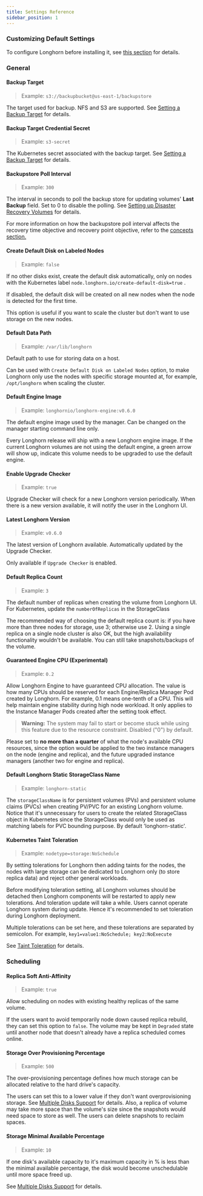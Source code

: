 ```yaml
---
title: Settings Reference
sidebar_position: 1
---
```



### Customizing Default Settings

To configure Longhorn before installing it, see [this section](../advanced-resources/deploy/customizing-default-settings) for details.

### General

#### Backup Target
> Example: `s3://backupbucket@us-east-1/backupstore`

The target used for backup. NFS and S3 are supported. See [Setting a Backup Target](../snapshots-and-backups/backup-and-restore/set-backup-target) for details.

#### Backup Target Credential Secret
> Example: `s3-secret`

The Kubernetes secret associated with the backup target. See [Setting a Backup Target](../snapshots-and-backups/backup-and-restore/set-backup-target) for details.

#### Backupstore Poll Interval
> Example: `300`

The interval in seconds to poll the backup store for updating volumes' **Last Backup** field. Set to 0 to disable the polling. See [Setting up Disaster Recovery Volumes](../snapshots-and-backups/setup-disaster-recovery-volumes) for details.

For more information on how the backupstore poll interval affects the recovery time objective and recovery point objective, refer to the [concepts section.](../concepts#34-backupstore-update-intervals-rto-and-rpo)

#### Create Default Disk on Labeled Nodes
> Example: `false`

If no other disks exist, create the default disk automatically, only on nodes with the Kubernetes label `node.longhorn.io/create-default-disk=true` .

If disabled, the default disk will be created on all new nodes when the node is detected for the first time.

This option is useful if you want to scale the cluster but don't want to use storage on the new nodes.

#### Default Data Path
> Example: `/var/lib/longhorn`

Default path to use for storing data on a host.

Can be used with `Create Default Disk on Labeled Nodes` option, to make Longhorn only use the nodes with specific storage mounted at, for example, `/opt/longhorn` when scaling the cluster.

#### Default Engine Image
> Example: `longhornio/longhorn-engine:v0.6.0`

The default engine image used by the manager. Can be changed on the manager starting command line only.

Every Longhorn release will ship with a new Longhorn engine image. If the current Longhorn volumes are not using the default engine, a green arrow will show up, indicate this volume needs to be upgraded to use the default engine.

#### Enable Upgrade Checker
> Example: `true`

Upgrade Checker will check for a new Longhorn version periodically. When there is a new version available, it will notify the user in the Longhorn UI.

#### Latest Longhorn Version
> Example: `v0.6.0`

The latest version of Longhorn available. Automatically updated by the Upgrade Checker.

Only available if `Upgrade Checker` is enabled.

#### Default Replica Count
> Example: `3`

The default number of replicas when creating the volume from Longhorn UI. For Kubernetes, update the `numberOfReplicas` in the StorageClass

The recommended way of choosing the default replica count is: if you have more than three nodes for storage, use 3; otherwise use 2. Using a single replica on a single node cluster is also OK, but the high availability functionality wouldn't be available. You can still take snapshots/backups of the volume.

#### Guaranteed Engine CPU (Experimental)
> Example: `0.2`

Allow Longhorn Engine to have guaranteed CPU allocation. The value is how many CPUs should be reserved for each Engine/Replica Manager Pod created by Longhorn. For example, 0.1 means one-tenth of a CPU. This will help maintain engine stability during high node workload. It only applies to the Instance Manager Pods created after the setting took effect.

> **Warning:** The system may fail to start or become stuck while using this feature due to the resource constraint. Disabled (\"0\") by default.

Please set to **no more than a quarter** of what the node's available CPU resources, since the option would be applied to the two instance managers on the node (engine and replica), and the future upgraded instance managers (another two for engine and replica).

#### Default Longhorn Static StorageClass Name
>Example: `longhorn-static`

The `storageClassName` is for persistent volumes (PVs) and persistent volume claims (PVCs) when creating PV/PVC for an existing Longhorn volume. Notice that it's unnecessary for users to create the related StorageClass object in Kubernetes since the StorageClass would only be used as matching labels for PVC bounding purpose. By default 'longhorn-static'.

#### Kubernetes Taint Toleration
> Example: `nodetype=storage:NoSchedule`

By setting tolerations for Longhorn then adding taints for the nodes, the nodes with large storage can be dedicated to Longhorn only (to store replica data) and reject other general workloads.

Before modifying toleration setting, all Longhorn volumes should be detached then Longhorn components will be restarted to apply new tolerations. And toleration update will take a while. Users cannot operate Longhorn system during update. Hence it's recommended to set toleration during Longhorn deployment.

Multiple tolerations can be set here, and these tolerations are separated by semicolon. For example, `key1=value1:NoSchedule; key2:NoExecute`

See [Taint Toleration](../advanced-resources/deploy/taint-toleration) for details.

### Scheduling
#### Replica Soft Anti-Affinity
> Example: `true`

Allow scheduling on nodes with existing healthy replicas of the same volume.

If the users want to avoid temporarily node down caused replica rebuild, they can set this option to `false`. The volume may be kept in `Degraded` state until another node that doesn't already have a replica scheduled comes online.

#### Storage Over Provisioning Percentage
> Example: `500`

The over-provisioning percentage defines how much storage can be allocated relative to the hard drive's capacity.

The users can set this to a lower value if they don't want overprovisioning storage. See [Multiple Disks Support](../volumes-and-nodes/multidisk#configuration) for details. Also, a replica of volume may take more space than the volume's size since the snapshots would need space to store as well. The users can delete snapshots to reclaim spaces.

#### Storage Minimal Available Percentage
> Example: `10`

If one disk's available capacity to it's maximum capacity in % is less than the minimal available percentage, the disk would become unschedulable until more space freed up.

See [Multiple Disks Support](../volumes-and-nodes/multidisk#configuration) for details.